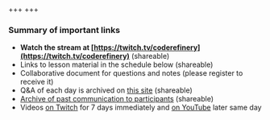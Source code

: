 +++
+++

### Summary of important links

- **Watch the stream at [https://twitch.tv/coderefinery](https://twitch.tv/coderefinery)** (shareable)
- Links to lesson material in the schedule below (shareable)
- Collaborative document for questions and notes (please register to receive it)
- Q&A of each day is archived on [this site](questions/) (shareable)
- [Archive of past communication to participants](communication/) (shareable)
- Videos [on Twitch](https://www.twitch.tv/coderefinery/videos) for 7 days immediately
  and [on YouTube](https://www.youtube.com/playlist?list=PLpLblYHCzJACsZllghoLA4JBMjkTk0eq4) later same day
